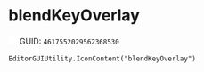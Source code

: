 # blendKeyOverlay
![](/img/blendKeyOverlay.png)
GUID: `4617552029562368530`
```
EditorGUIUtility.IconContent("blendKeyOverlay")
```
